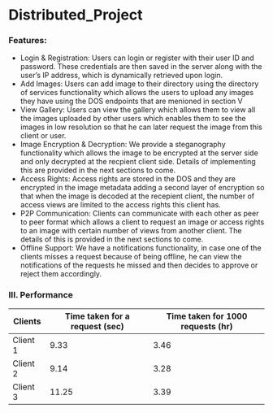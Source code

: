 # Distributed_Project
### Features:
- Login & Registration: Users can login or register with
their user ID and password. These credentials are then
saved in the server along with the user’s IP address, which
is dynamically retrieved upon login.
- Add Images: Users can add image to their directory using
the directory of services functionality which allows the
users to upload any images they have using the DOS
endpoints that are menioned in section V
- View Gallery: Users can view the gallery which allows
them to view all the images uploaded by other users
which enables them to see the images in low resolution
so that he can later request the image from this client or
user.
- Image Encryption & Decryption: We provide a
steganography functionality which allows the image to
be encrypted at the server side and only decrypted at
the recpient client side. Details of implementing this are
provided in the next sections to come.
- Access Rights: Access rights are stored in the DOS and
they are encrypted in the image metadata adding a second
layer of encryption so that when the image is decoded
at the recepient client, the number of access views are
limited to the access rights this client has.
- P2P Communication: Clients can communicate with
each other as peer to peer format which allows a client
to request an image or access rights to an image with
certain number of views from another client. The details
of this is provided in the next sections to come.
- Offline Support: We have a notifications functionality,
in case one of the clients misses a request because of
being offline, he can view the notifications of the requests
he missed and then decides to approve or reject them
accordingly.

### III. Performance

| Clients   | Time taken for a request (sec) | Time taken for 1000 requests (hr) |
|-----------|--------------------------------|------------------------------------|
| Client 1  | 9.33                           | 3.46                               |
| Client 2  | 9.14                           | 3.28                               |
| Client 3  | 11.25                          | 3.39                               |
